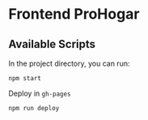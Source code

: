 # Frontend ProHogar

## Available Scripts

In the project directory, you can run:

```
npm start
```

Deploy in `gh-pages`

```
npm run deploy
```
